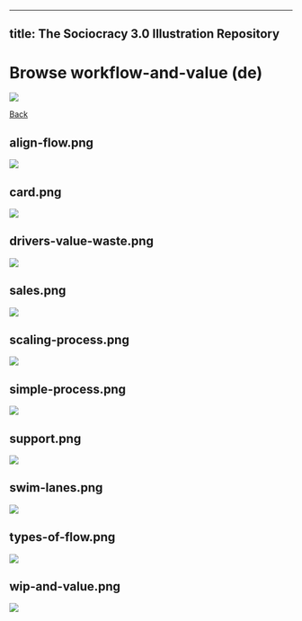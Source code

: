
---
title: The Sociocracy 3.0 Illustration Repository
---

# Browse workflow-and-value (de)

![](/img/de-48px.png)

[Back](index-de.html)

## align-flow.png

![](/img/de/workflow-and-value/align-flow.png)

## card.png

![](/img/de/workflow-and-value/card.png)

## drivers-value-waste.png

![](/img/de/workflow-and-value/drivers-value-waste.png)

## sales.png

![](/img/de/workflow-and-value/sales.png)

## scaling-process.png

![](/img/de/workflow-and-value/scaling-process.png)

## simple-process.png

![](/img/de/workflow-and-value/simple-process.png)

## support.png

![](/img/de/workflow-and-value/support.png)

## swim-lanes.png

![](/img/de/workflow-and-value/swim-lanes.png)

## types-of-flow.png

![](/img/de/workflow-and-value/types-of-flow.png)

## wip-and-value.png

![](/img/de/workflow-and-value/wip-and-value.png)

